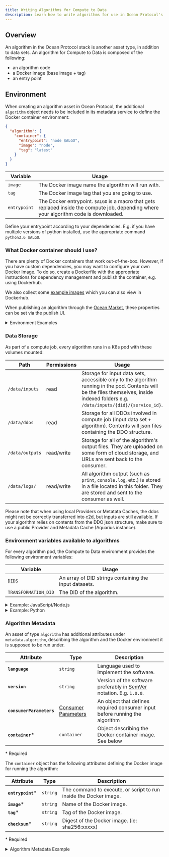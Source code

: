 ```yaml
---
title: Writing Algorithms for Compute to Data
description: Learn how to write algorithms for use in Ocean Protocol's Compute-to-Data feature.
---
```


## Overview

An algorithm in the Ocean Protocol stack is another asset type, in addition to data sets. An algorithm for Compute to Data is composed of the following:

- an algorithm code
- a Docker image (base image + tag)
- an entry point

## Environment

When creating an algorithm asset in Ocean Protocol, the additional `algorithm` object needs to be included in its metadata service to define the Docker container environment:

```json
{
  "algorithm": {
    "container": {
      "entrypoint": "node $ALGO",
      "image": "node",
      "tag": "latest"
    }
  }
}
```

| Variable     | Usage                                                                                                                                   |
| ------------ | --------------------------------------------------------------------------------------------------------------------------------------- |
| `image`      | The Docker image name the algorithm will run with.                                                                                      |
| `tag`        | The Docker image tag that you are going to use.                                                                                         |
| `entrypoint` | The Docker entrypoint. `$ALGO` is a macro that gets replaced inside the compute job, depending where your algorithm code is downloaded. |

Define your entrypoint according to your dependencies. E.g. if you have multiple versions of python installed, use the appropriate command `python3.6 $ALGO`.

### What Docker container should I use?

There are plenty of Docker containers that work out-of-the-box. However, if you have custom dependencies, you may want to configure your own Docker Image.
To do so, create a Dockerfile with the appropriate instructions for dependency management and publish the container, e.g. using Dockerhub.

We also collect some [example images](https://github.com/oceanprotocol/algo_dockers) which you can also view in Dockerhub.

When publishing an algorithm through the [Ocean Market](https://market.oceanprotocol.com), these properties can be set via the publish UI.


<details>

<summary>Environment Examples</summary>

Run an algorithm written in JavaScript/Node.js, based on Node.js v14:

```json
{
  "algorithm": {
    "container": {
      "entrypoint": "node $ALGO",
      "image": "node",
      "tag": "14"
    }
  }
}
```

Run an algorithm written in Python, based on Python v3.9:

```json
{
  "algorithm": {
    "container": {
      "entrypoint": "python3.9 $ALGO",
      "image": "python",
      "tag": "3.9.4-alpine3.13"
    }
  }
}
```
</details>

### Data Storage

As part of a compute job, every algorithm runs in a K8s pod with these volumes mounted:

| Path | Permissions | Usage |
| --------------- | ----------- | --------------------------------------------------------------------------------------------------------------------------------------------------------- |
| `/data/inputs`  | read        | Storage for input data sets, accessible only to the algorithm running in the pod. Contents will be the files themselves, inside indexed folders e.g. `/data/inputs/{did}/{service_id}`.  |
| `/data/ddos`    | read        | Storage for all DDOs involved in compute job (input data set + algorithm). Contents will json files containing the DDO structure.                         |
| `/data/outputs` | read/write  | Storage for all of the algorithm's output files. They are uploaded on some form of cloud storage, and URLs are sent back to the consumer.                 |
| `/data/logs/`   | read/write  | All algorithm output (such as `print`, `console.log`, etc.) is stored in a file located in this folder. They are stored and sent to the consumer as well. |

Please note that when using local Providers or Metatata Caches, the ddos might not be correctly transferred into c2d, but inputs are still available.
If your algorithm relies on contents from the DDO json structure, make sure to use a public Provider and Metadata Cache (Aquarius instance).

### Environment variables available to algorithms

For every algorithm pod, the Compute to Data environment provides the following environment variables:

| Variable             | Usage                                                  |
| -------------------- | ------------------------------------------------------ |
| `DIDS`               | An array of DID strings containing the input datasets. |
| `TRANSFORMATION_DID` | The DID of the algorithm.                              |


<details>

<summary>Example: JavaScript/Node.js</summary>

The following is a simple JavaScript/Node.js algorithm, doing a line count for ALL input datasets. The algorithm is not using any environment variables, but instead it's scanning the `/data/inputs` folder.

```js
const fs = require('fs')

const inputFolder = '/data/inputs'
const outputFolder = '/data/outputs'

async function countrows(file) {
  console.log('Start counting for ' + file)
  const fileBuffer = fs.readFileSync(file)
  const toString = fileBuffer.toString()
  const splitLines = toString.split('\n')
  const rows = splitLines.length - 1
  fs.appendFileSync(outputFolder + '/output.log', file + ',' + rows + '\r\n')
  console.log('Finished. We have ' + rows + ' lines')
}

async function processfolder(folder) {
  const files = fs.readdirSync(folder)

  for (const i = 0; i < files.length; i++) {
    const file = files[i]
    const fullpath = folder + '/' + file
    if (fs.statSync(fullpath).isDirectory()) {
      await processfolder(fullpath)
    } else {
      await countrows(fullpath)
    }
  }
}

processfolder(inputFolder)
```

This snippet will create and expose the following files as compute job results to the consumer:

- `/data/outputs/output.log`
- `/data/logs/algo.log`

To run this, use the following container object:

```json
{
  "algorithm": {
    "container": {
      "entrypoint": "node $ALGO",
      "image": "node",
      "tag": "12"
    }
  }
}
```
</details>

<details>

<summary>Example: Python</summary>

A more advanced line counting in Python, which relies on environment variables and constructs a job object, containing all the input files & DDOs

```python
import pandas as pd
import numpy as np
import os
import time
import json

def get_job_details():
    """Reads in metadata information about assets used by the algo"""
    job = dict()
    job['dids'] = json.loads(os.getenv('DIDS', None))
    job['metadata'] = dict()
    job['files'] = dict()
    job['algo'] = dict()
    job['secret'] = os.getenv('secret', None)
    algo_did = os.getenv('TRANSFORMATION_DID', None)
    if job['dids'] is not None:
        for did in job['dids']:
            # get the ddo from disk
            filename = '/data/ddos/' + did
            print(f'Reading json from {filename}')
            with open(filename) as json_file:
                ddo = json.load(json_file)
                # search for metadata service
                for service in ddo['service']:
                    if service['type'] == 'metadata':
                        job['files'][did] = list()
                        index = 0
                        for file in service['attributes']['main']['files']:
                            job['files'][did].append(
                                '/data/inputs/' + did + '/' + str(index))
                            index = index + 1
    if algo_did is not None:
        job['algo']['did'] = algo_did
        job['algo']['ddo_path'] = '/data/ddos/' + algo_did
    return job


def line_counter(job_details):
    """Executes the line counter based on inputs"""
    print('Starting compute job with the following input information:')
    print(json.dumps(job_details, sort_keys=True, indent=4))

    """ Now, count the lines of the first file in first did """
    first_did = job_details['dids'][0]
    filename = job_details['files'][first_did][0]
    non_blank_count = 0
    with open(filename) as infp:
        for line in infp:
            if line.strip():
                non_blank_count += 1
    print ('number of non-blank lines found %d' % non_blank_count)
    """ Print that number to output to generate algo output"""
    f = open("/data/outputs/result", "w")
    f.write(str(non_blank_count))
    f.close()


if __name__ == '__main__':
    line_counter(get_job_details())

```

To run this algorithm, use the following `container` object:

```json
{
  "algorithm": {
    "container": {
      "entrypoint": "python3.6 $ALGO",
      "image": "oceanprotocol/algo_dockers",
      "tag": "python-sql"
    }
  }
}
```
</details>

### Algorithm Metadata

An asset of type `algorithm` has additional attributes under `metadata.algorithm`, describing the algorithm and the Docker environment it is supposed to be run under.

| Attribute | Type | Description |
| ------------------------ | ----------------------- |  -------------------------------------- |
| **`language`** | `string` | Language used to implement the software. |
| **`version`** | `string` | Version of the software preferably in [SemVer](https://semver.org) notation. E.g. `1.0.0`. |
| **`consumerParameters`** | [Consumer Parameters](did-ddo.md#consumer-parameters) | An object that defines required consumer input before running the algorithm |
| **`container`*** | `container` | Object describing the Docker container image. See below |

\* Required

The `container` object has the following attributes defining the Docker image for running the algorithm:

| Attribute        | Type     | Description                                                       |
| ---------------- | -------- | ----------------------------------------------------------------- |
| **`entrypoint`*** | `string` | The command to execute, or script to run inside the Docker image. |
| **`image`***      | `string` | Name of the Docker image.                                         |
| **`tag`***        | `string` | Tag of the Docker image.                                          |
| **`checksum`***   | `string` | Digest of the Docker image. (ie: sha256:xxxxx)                    |

\* Required

<details>

<summary>Algorithm Metadata Example</summary>

```json 
{ 
  "metadata": { 
    "created": "2020-11-15T12:27:48Z", 
    "updated": "2021-05-17T21:58:02Z", 
    "description": "Sample description", 
    "name": "Sample algorithm asset", 
    "type": "algorithm", 
    "author": "OPF", 
    "license": "https://market.oceanprotocol.com/terms", 
    "algorithm": { "language": "Node.js", "version": "1.0.0", 
      "container": { 
        "entrypoint": "node $ALGO", 
        "image": "ubuntu", 
        "tag": "latest", 
        "checksum": "sha256:44e10daa6637893f4276bb8d7301eb35306ece50f61ca34dcab550" 
        }, 
        "consumerParameters": {} 
        } 
  } 
} 
```

</details>